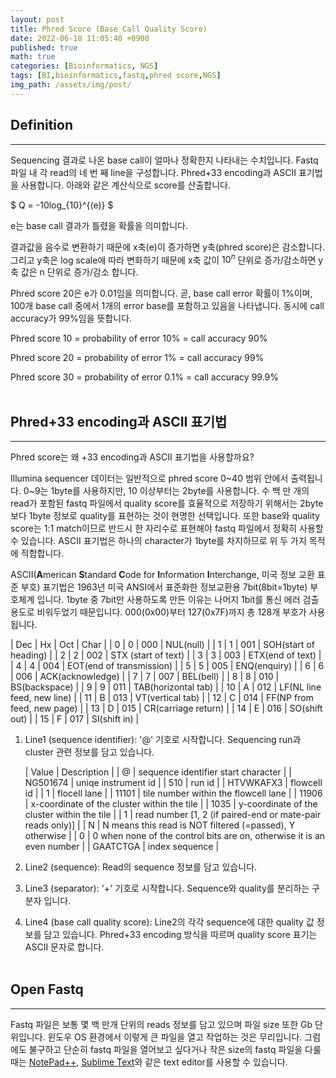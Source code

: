 ```yaml
---
layout: post
title: Phred Score (Base Call Quality Score)
date: 2022-06-18 11:05:40 +0900
published: true
math: true
categories: [Bioinformatics, NGS]
tags: [BI,bioinformatics,fastq,phred score,NGS]
img_path: /assets/img/post/
---
```


## Definition
***

 Sequencing 결과로 나온 base call이 얼마나 정확한지 나타내는 수치입니다. Fastq 파일 내 각 read의 네 번 째 line을 구성합니다. Phred+33 encoding과 ASCII 표기법을 사용합니다. 아래와 같은 계산식으로 score를 산출합니다.<br>

 $ Q = -10log_{10}^{(e)} $ 

 e는 base call 결과가 틀렸을 확률을 의미합니다.

 <script src="https://gist.github.com/hubert-bioinformatics/b437a5f57fd35652b4e49465ef389a46.js"></script>

 결과값을 음수로 변환하기 때문에 x축(e)이 증가하면 y축(phred score)은 감소합니다. 그리고 y축은 log scale에 따라 변화하기 때문에 x축 값이 $10^{n}$ 단위로 증가/감소하면 y축 값은 n 단위로 증가/감소 합니다.

 Phred score 20은 e가 0.01임을 의미합니다. 곧, base call error 확률이 1%이며, 100개 base call 중에서 1개의 error base를 포함하고 있음을 나타냅니다. 동시에 call accuracy가 99%임을 뜻합니다.

 Phred score 10 = probability of error 10% = call accuracy 90%


 Phred score 20 = probability of error 1% = call accuracy 99%

 Phred score 30 = probability of error 0.1% = call accuracy 99.9%
 <br><br>


## Phred+33 encoding과 ASCII 표기법
***

 Phred score는 왜 +33 encoding과 ASCII 표기법을 사용할까요?

 Illumina sequencer 데이터는 일반적으로 phred score 0~40 범위 안에서 출력됩니다. 0~9는 1byte를 사용하지만, 10 이상부터는 2byte를 사용합니다. 수 백 만 개의 read가 포함된 fastq 파일에서 quality score를 효율적으로 저장하기 위해서는 2byte보다 1byte 정보로 quality를 표현하는 것이 현명한 선택입니다. 또한 base와 quality score는 1:1 match이므로 반드시 한 자리수로 표현해야 fastq 파일에서 정확히 사용할 수 있습니다. ASCII 표기법은 하나의 character가 1byte를 차지하므로 위 두 가지 목적에 적합합니다.

 ASCII(**A**merican **S**tandard **C**ode for **I**nformation **I**nterchange, 미국 정보 교환 표준 부호) 표기법은 1963년 미국 ANSI에서 표준화한 정보교환용 7bit(8bit=1byte) 부호체계 입니다. 1byte 중 7bit만 사용하도록 만든 이유는 나머지 1bit를 통신 에러 검출 용도로 비워두었기 때문입니다. 000(0x00)부터 127(0x7F)까지 총 128개 부호가 사용됩니다.

 | Dec | Hx | Oct | Char |
 | 0 | 0 | 000 | NUL(null) |
 | 1 | 1 | 001 | SOH(start of heading) |
 | 2 | 2 | 002 | STX (start of text) |
 | 3 | 3 | 003 | ETX(end of text) |
 | 4 | 4 | 004 | EOT(end of transmission) |
 | 5 | 5 | 005 | ENQ(enquiry) |
 | 6 | 6 | 006 | ACK(acknowledge) |
 | 7 | 7 | 007 | BEL(bell) |
 | 8 | 8 | 010 | BS(backspace) |
 | 9 | 9 | 011 | TAB(horizontal tab) |
 | 10 | A | 012 | LF(NL line feed, new line) |
 | 11 | B | 013 | VT(vertical tab) |
 | 12 | C | 014 | FF(NP from feed, new page) |
 | 13 | D | 015 | CR(carriage return) |
 | 14 | E | 016 | SO(shift out) |
 | 15 | F | 017 | SI(shift in) |
 

 1. Line1 (sequence identifier): '@' 기호로 시작합니다. Sequencing run과 cluster 관련 정보를 담고 있습니다.<br>

    | Value | Description |
    | @ | sequence identifier start character |
    | NG501674 | uniqe instrument id | 
    | 510 | run id |
    | HTVWKAFX3 | flowcell id |
    | 1 | flocell lane |
    | 11101 | tile number within the flowcell lane |
    | 11906 | x-coordinate of the cluster within the tile |
    | 1035 | y-coordinate of the cluster within the tile |
    | 1 | read number [1, 2 (if paired-end or mate-pair reads only)] |
    | N | N means this read is NOT filtered (=passed), Y otherwise |
    | 0 | 0 when none of the control bits are on, otherwise it is an even number |
    | GAATCTGA | index sequence |

 2. Line2 (sequence): Read의 sequence 정보를 담고 있습니다.

 3. Line3 (separator): '+' 기호로 시작합니다. Sequence와 quality를 분리하는 구분자 입니다.

 4. Line4 (base call quality score): Line2의 각각 sequence에 대한 quality 값 정보를 담고 있습니다. Phred+33 encoding 방식을 따르며 quality score 표기는 ASCII 문자로 합니다.
 <br><br>


## Open Fastq
***
 Fastq 파일은 보통 몇 백 만개 단위의 reads 정보를 담고 있으며 파일 size 또한 Gb 단위입니다. 윈도우 OS 환경에서 이렇게 큰 파일을 열고 작업하는 것은 무리입니다. 그럼에도 불구하고 단순히 fastq 파일을 열어보고 싶다거나 작은 size의 fastq 파일을 다룰 때는 [NotePad++](https://notepad-plus-plus.org/downloads/, "NotePad++"), [Sublime Text](https://www.sublimetext.com/, "Sublime Text")와 같은 text editor를 사용할 수 있습니다.